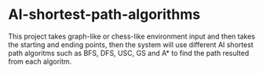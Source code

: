 # AI-shortest-path-algorithms
This project takes graph-like or chess-like environment input and then takes the starting and ending points, 
then the system will use different AI shortest path algoritms such as BFS, DFS, USC, GS and A* to find the path resulted from each algoritm.
